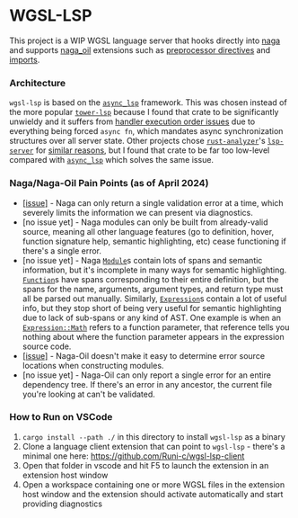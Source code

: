# WGSL-LSP

This project is a WIP WGSL language server that hooks directly into [naga](https://github.com/gfx-rs/wgpu/tree/trunk/naga) and supports [naga_oil](https://github.com/bevyengine/naga_oil) extensions such as [preprocessor directives](https://github.com/bevyengine/naga_oil/blob/33e57e488660aaeee81fa928454e51c215f9d0be/readme.md#preprocessing) and [imports](https://github.com/bevyengine/naga_oil/blob/33e57e488660aaeee81fa928454e51c215f9d0be/readme.md#imports).

### Architecture

`wgsl-lsp` is based on the [`async_lsp`](https://github.com/oxalica/async-lsp) framework. This was chosen instead of the more popular [`tower-lsp`](https://github.com/ebkalderon/tower-lsp) because I found that crate to be significantly unwieldy and it suffers from [handler execution order issues](https://github.com/ebkalderon/tower-lsp/issues/284) due to everything being forced `async fn`, which mandates async synchronization structures over all server state. Other projects chose [`rust-analyzer`](https://github.com/rust-lang/rust-analyzer/tree/f216be4a0746142c5f30835b254871256a7637b8/lib/lsp-server)'s [`lsp-server`](https://crates.io/crates/lsp-server) for [similar reasons](https://github.com/astral-sh/ruff/pull/10158), but I found that crate to be far too low-level compared with [`async_lsp`](https://github.com/oxalica/async-lsp) which solves the same issue.

### Naga/Naga-Oil Pain Points (as of April 2024)

- [[issue]](https://github.com/gfx-rs/wgpu/issues/5295) - Naga can only return a single validation error at a time, which severely limits the information we can present via diagnostics.
- [no issue yet] - Naga modules can only be built from already-valid source, meaning all other language features (go to definition, hover, function signature help, semantic highlighting, etc) cease functioning if there's a single error.
- [no issue yet] - Naga [`Module`](https://docs.rs/naga/0.19.2/naga/struct.Module.html)s contain lots of spans and semantic information, but it's incomplete in many ways for semantic highlighting. [`Function`](https://docs.rs/naga/0.19.2/naga/struct.Function.html)s have spans corresponding to their entire definition, but the spans for the name, arguments, argument types, and return type must all be parsed out manually. Similarly, [`Expression`](https://docs.rs/naga/0.19.2/naga/enum.Expression.html)s contain a lot of useful info, but they stop short of being very useful for semantic highlighting due to lack of sub-spans or any kind of AST. One example is when an [`Expression::Math`](https://docs.rs/naga/0.19.2/naga/enum.Expression.html#variant.Math) refers to a function parameter, that reference tells you nothing about where the function parameter appears in the expression source code.
- [[issue]](https://github.com/bevyengine/naga_oil/issues/76) - Naga-Oil doesn't make it easy to determine error source locations when constructing modules.
- [no issue yet] - Naga-Oil can only report a single error for an entire dependency tree. If there's an error in any ancestor, the current file you're looking at can't be validated.

### How to Run on VSCode

1. `cargo install --path ./` in this directory to install `wgsl-lsp` as a binary
2. Clone a language client extension that can point to `wgsl-lsp` - there's a minimal one here: https://github.com/Runi-c/wgsl-lsp-client
3. Open that folder in vscode and hit F5 to launch the extension in an extension host window
4. Open a workspace containing one or more WGSL files in the extension host window and the extension should activate automatically and start providing diagnostics
